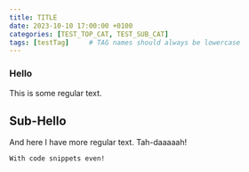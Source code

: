 ```yaml
---
title: TITLE
date: 2023-10-10 17:00:00 +0100
categories: [TEST_TOP_CAT, TEST_SUB_CAT]
tags: [testTag]     # TAG names should always be lowercase
---
```



### Hello

This is some regular text.

## Sub-Hello

And here I have more regular text. Tah-daaaaah!

```
With code snippets even!
```